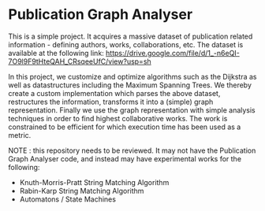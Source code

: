 # Publication Graph Analyser

This is a simple project. It acquires a massive dataset of publication related information - defining authors, works, collaborations, etc. The dataset is available at the following link:
https://drive.google.com/file/d/1_-n6eQI-7O9l9F9tHteQAH_CRsqeeUfC/view?usp=sh

In this project, we customize and optimize algorithms such as the Dijkstra as well as datastructures including the Maximum Spanning Trees. We thereby create a custom implementation which parses the above dataset, restructures the information, transforms it into a (simple) graph representation. Finally we use the graph representation with simple analysis techniques in order to find highest collaborative works. The work is constrained to be efficient for which execution time has been used as a metric.

NOTE : this repository needs to be reviewed. It may not have the Publication Graph Analyser code, and instead may have experimental works for the following:
- Knuth-Morris-Pratt String Matching Algorithm
- Rabin-Karp String Matching Algorithm
- Automatons / State Machines
